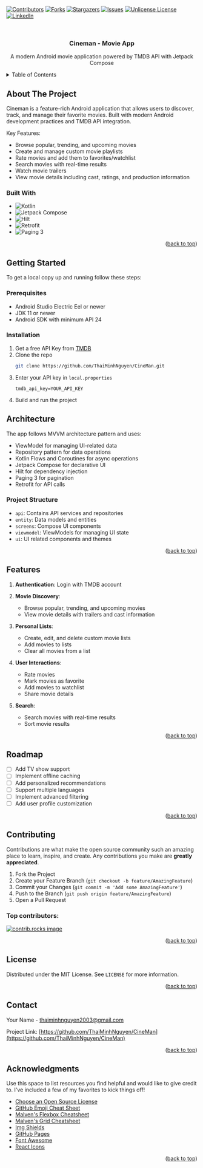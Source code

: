 <!-- Improved compatibility of back to top link: See: https://github.com/othneildrew/Best-README-Template/pull/73 -->
<a id="readme-top"></a>
<!--
*** Thanks for checking out the Best-README-Template. If you have a suggestion
*** that would make this better, please fork the repo and create a pull request
*** or simply open an issue with the tag "enhancement".
*** Don't forget to give the project a star!
*** Thanks again! Now go create something AMAZING! :D
-->



<!-- PROJECT SHIELDS -->
<!--
*** I'm using markdown "reference style" links for readability.
*** Reference links are enclosed in brackets [ ] instead of parentheses ( ).
*** See the bottom of this document for the declaration of the reference variables
*** for contributors-url, forks-url, etc. This is an optional, concise syntax you may use.
*** https://www.markdownguide.org/basic-syntax/#reference-style-links
-->
[![Contributors][contributors-shield]][contributors-url]
[![Forks][forks-shield]][forks-url]
[![Stargazers][stars-shield]][stars-url]
[![Issues][issues-shield]][issues-url]
[![Unlicense License][license-shield]][license-url]
[![LinkedIn][linkedin-shield]][linkedin-url]



<!-- PROJECT LOGO -->
<br />
<div align="center">
  <h3 align="center">Cineman - Movie App</h3>

  <p align="center">
    A modern Android movie application powered by TMDB API with Jetpack Compose
  </p>
</div>



<!-- TABLE OF CONTENTS -->
<details>
  <summary>Table of Contents</summary>
  <ol>
    <li>
      <a href="#about-the-project">About The Project</a>
      <ul>
        <li><a href="#built-with">Built With</a></li>
      </ul>
    </li>
    <li>
      <a href="#getting-started">Getting Started</a>
      <ul>
        <li><a href="#prerequisites">Prerequisites</a></li>
        <li><a href="#installation">Installation</a></li>
      </ul>
    </li>
    <li><a href="#features">Features</a></li>
    <li><a href="#architecture">Architecture</a></li>
    <li><a href="#roadmap">Roadmap</a></li>
    <li><a href="#contributing">Contributing</a></li>
    <li><a href="#license">License</a></li>
    <li><a href="#contact">Contact</a></li>
  </ol>
</details>



<!-- ABOUT THE PROJECT -->
## About The Project

Cineman is a feature-rich Android application that allows users to discover, track, and manage their favorite movies. Built with modern Android development practices and TMDB API integration.

Key Features:
* Browse popular, trending, and upcoming movies
* Create and manage custom movie playlists
* Rate movies and add them to favorites/watchlist
* Search movies with real-time results
* Watch movie trailers
* View movie details including cast, ratings, and production information

### Built With

* ![Kotlin](https://img.shields.io/badge/kotlin-%237F52FF.svg?style=for-the-badge&logo=kotlin&logoColor=white)
* ![Jetpack Compose](https://img.shields.io/badge/Jetpack%20Compose-4285F4.svg?style=for-the-badge&logo=jetpackcompose&logoColor=white)
* ![Hilt](https://img.shields.io/badge/Hilt-2196F3.svg?style=for-the-badge&logo=android&logoColor=white)
* ![Retrofit](https://img.shields.io/badge/Retrofit-48B983.svg?style=for-the-badge&logo=square&logoColor=white)
* ![Paging 3](https://img.shields.io/badge/Paging%203-3DDC84.svg?style=for-the-badge&logo=android&logoColor=white)

<p align="right">(<a href="#readme-top">back to top</a>)</p>



<!-- GETTING STARTED -->
## Getting Started

To get a local copy up and running follow these steps:

### Prerequisites

* Android Studio Electric Eel or newer
* JDK 11 or newer
* Android SDK with minimum API 24

### Installation

1. Get a free API Key from [TMDB](https://www.themoviedb.org/documentation/api)
2. Clone the repo
   ```sh
   git clone https://github.com/ThaiMinhNguyen/CineMan.git
   ```
3. Enter your API key in `local.properties`
   ```properties
   tmdb_api_key=YOUR_API_KEY
   ```
4. Build and run the project

## Architecture

The app follows MVVM architecture pattern and uses:
- ViewModel for managing UI-related data
- Repository pattern for data operations
- Kotlin Flows and Coroutines for async operations
- Jetpack Compose for declarative UI
- Hilt for dependency injection
- Paging 3 for pagination
- Retrofit for API calls

### Project Structure
- `api`: Contains API services and repositories
- `entity`: Data models and entities
- `screens`: Compose UI components
- `viewmodel`: ViewModels for managing UI state
- `ui`: UI related components and themes

<p align="right">(<a href="#readme-top">back to top</a>)</p>



<!-- FEATURES -->
## Features

1. **Authentication**: Login with TMDB account
2. **Movie Discovery**:
   - Browse popular, trending, and upcoming movies
   - View movie details with trailers and cast information
   
3. **Personal Lists**:
   - Create, edit, and delete custom movie lists
   - Add movies to lists
   - Clear all movies from a list
   
4. **User Interactions**:
   - Rate movies
   - Mark movies as favorite
   - Add movies to watchlist
   - Share movie details

5. **Search**:
   - Search movies with real-time results
   - Sort movie results

<p align="right">(<a href="#readme-top">back to top</a>)</p>



<!-- ROADMAP -->
## Roadmap

- [ ] Add TV show support
- [ ] Implement offline caching
- [ ] Add personalized recommendations
- [ ] Support multiple languages
- [ ] Implement advanced filtering
- [ ] Add user profile customization

<p align="right">(<a href="#readme-top">back to top</a>)</p>



<!-- CONTRIBUTING -->
## Contributing

Contributions are what make the open source community such an amazing place to learn, inspire, and create. Any contributions you make are **greatly appreciated**.

1. Fork the Project
2. Create your Feature Branch (`git checkout -b feature/AmazingFeature`)
3. Commit your Changes (`git commit -m 'Add some AmazingFeature'`)
4. Push to the Branch (`git push origin feature/AmazingFeature`)
5. Open a Pull Request

### Top contributors:

<a href="https://github.com/othneildrew/Best-README-Template/graphs/contributors">
  <img src="https://contrib.rocks/image?repo=othneildrew/Best-README-Template" alt="contrib.rocks image" />
</a>

<p align="right">(<a href="#readme-top">back to top</a>)</p>



<!-- LICENSE -->
## License

Distributed under the MIT License. See `LICENSE` for more information.

<p align="right">(<a href="#readme-top">back to top</a>)</p>



<!-- CONTACT -->
## Contact

Your Name - thaiminhnguyen2003@gmail.com

Project Link: [https://github.com/ThaiMinhNguyen/CineMan](https://github.com/ThaiMinhNguyen/CineMan)

<p align="right">(<a href="#readme-top">back to top</a>)</p>



<!-- ACKNOWLEDGMENTS -->
## Acknowledgments

Use this space to list resources you find helpful and would like to give credit to. I've included a few of my favorites to kick things off!

* [Choose an Open Source License](https://choosealicense.com)
* [GitHub Emoji Cheat Sheet](https://www.webpagefx.com/tools/emoji-cheat-sheet)
* [Malven's Flexbox Cheatsheet](https://flexbox.malven.co/)
* [Malven's Grid Cheatsheet](https://grid.malven.co/)
* [Img Shields](https://shields.io)
* [GitHub Pages](https://pages.github.com)
* [Font Awesome](https://fontawesome.com)
* [React Icons](https://react-icons.github.io/react-icons/search)

<p align="right">(<a href="#readme-top">back to top</a>)</p>



<!-- MARKDOWN LINKS & IMAGES -->
<!-- https://www.markdownguide.org/basic-syntax/#reference-style-links -->
[contributors-shield]: https://img.shields.io/github/contributors/othneildrew/Best-README-Template.svg?style=for-the-badge
[contributors-url]: https://github.com/ThaiMinhNguyen/CineMan/graphs/contributors
[forks-shield]: https://img.shields.io/github/forks/othneildrew/Best-README-Template.svg?style=for-the-badge
[forks-url]: https://github.com/ThaiMinhNguyen/CineMan/forks
[stars-shield]: https://img.shields.io/github/stars/othneildrew/Best-README-Template.svg?style=for-the-badge
[stars-url]: https://github.com/ThaiMinhNguyen/CineMan/stargazers
[issues-shield]: https://img.shields.io/github/issues/othneildrew/Best-README-Template.svg?style=for-the-badge
[issues-url]: https://github.com/ThaiMinhNguyen/CineMan/issues
[license-shield]: https://img.shields.io/github/license/othneildrew/Best-README-Template.svg?style=for-the-badge
[license-url]: https://www.google.com/?hl=vi
[linkedin-shield]: https://img.shields.io/badge/-LinkedIn-black.svg?style=for-the-badge&logo=linkedin&colorB=555
[linkedin-url]: https://www.linkedin.com/in/thaiminhnguyen2003/ 
[Kotlin-badge]: https://img.shields.io/badge/kotlin-%237F52FF.svg?style=for-the-badge&logo=kotlin&logoColor=white
[Kotlin-url]: https://kotlinlang.org/
[Compose-badge]: https://img.shields.io/badge/Jetpack%20Compose-4285F4.svg?style=for-the-badge&logo=jetpackcompose&logoColor=white
[Compose-url]: https://developer.android.com/jetpack/compose
[Hilt-badge]: https://img.shields.io/badge/Hilt-2196F3.svg?style=for-the-badge&logo=android&logoColor=white
[Hilt-url]: https://dagger.dev/hilt/
[Retrofit-badge]: https://img.shields.io/badge/Retrofit-48B983.svg?style=for-the-badge&logo=square&logoColor=white
[Retrofit-url]: https://square.github.io/retrofit/ 